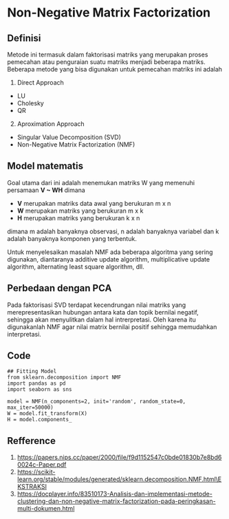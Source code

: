 # Non-Negative Matrix Factorization

## Definisi 
Metode ini termasuk dalam faktorisasi matriks yang merupakan proses pemecahan atau penguraian suatu matriks menjadi beberapa matriks. Beberapa metode yang bisa digunakan untuk pemecahan matriks ini adalah
1. Direct Approach
- LU
- Cholesky
- QR
2. Aproximation Approach
- Singular Value Decomposition (SVD)
- Non-Negative Matrix Factorization (NMF)

## Model matematis
Goal utama dari ini adalah menemukan matriks W yang memenuhi persamaan **V ~ WH** dimana 
- **V** merupakan matriks data awal yang berukuran m x n
- **W** merupakan matriks yang berukuran m x k 
- **H** merupakan matriks yang berukuran k x n

dimana m adalah banyaknya observasi, n adalah banyaknya variabel dan k adalah banyaknya komponen yang terbentuk.

Untuk menyelesaikan masalah NMF ada beberapa algoritma yang sering digunakan, diantaranya additive update algorithm, multiplicative update algorithm, alternating least square algorithm, dll.

## Perbedaan dengan PCA
Pada faktorisasi SVD terdapat kecendrungan nilai matriks yang merepresentasikan hubungan antara kata dan topik bernilai negatif, sehingga akan menyulitkan dalam hal intrerpretasi. Oleh karena itu digunakanlah NMF agar nilai matrix bernilai positif sehingga memudahkan interpretasi.

## Code
```
## Fitting Model
from sklearn.decomposition import NMF
import pandas as pd
import seaborn as sns

model = NMF(n_components=2, init='random', random_state=0, max_iter=50000)
W = model.fit_transform(X)
H = model.components_
```

## Refference
1. https://papers.nips.cc/paper/2000/file/f9d1152547c0bde01830b7e8bd60024c-Paper.pdf
2. https://scikit-learn.org/stable/modules/generated/sklearn.decomposition.NMF.html\EKSTRAKSI 
3. https://docplayer.info/83510173-Analisis-dan-implementasi-metode-clustering-dan-non-negative-matrix-factorization-pada-peringkasan-multi-dokumen.html

